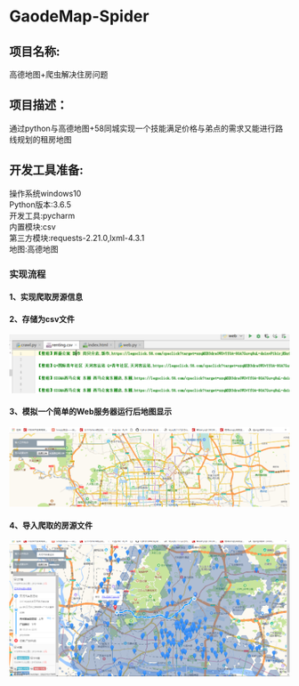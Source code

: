 # GaodeMap-Spider

## 项目名称:
高德地图+爬虫解决住房问题

## 项目描述：
通过python与高德地图+58同城实现一个技能满足价格与弟点的需求又能进行路线规划的租房地图

## 开发工具准备:
操作系统windows10<br>
Python版本:3.6.5<br>
开发工具:pycharm<br>
内置模块:csv<br>
第三方模块:requests-2.21.0,lxml-4.3.1<br>
地图:高德地图<br>

### 实现流程
#### 1、实现爬取房源信息
#### 2、存储为csv文件
![image](https://github.com/SaltFishGuy/picture/blob/master/house_list.png)
#### 3、模拟一个简单的Web服务器运行后地图显示
![image](https://github.com/SaltFishGuy/picture/blob/master/map.png)
#### 4、导入爬取的房源文件
![image](https://github.com/SaltFishGuy/picture/blob/master/message.png)
